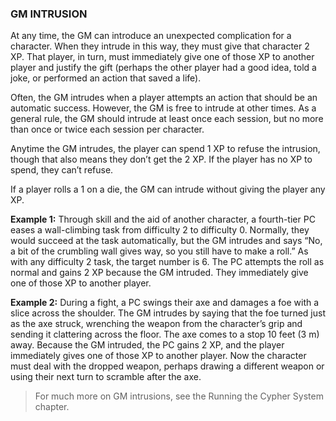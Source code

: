 ### GM INTRUSION

<!-- P, ID: 100005 -->

At any time, the GM can introduce an unexpected complication for a character. When they intrude in this way, they must give that character 2 XP. That player, in turn, must immediately give one of those XP to another player and justify the gift (perhaps the other player had a good idea, told a joke, or performed an action that saved a life).

<!-- P, ID: 100006 -->

Often, the GM intrudes when a player attempts an action that should be an automatic success. However, the GM is free to intrude at other times. As a general rule, the GM should intrude at least once each session, but no more than once or twice each session per character.

<!-- P, ID: 100007 -->

Anytime the GM intrudes, the player can spend 1 XP to refuse the intrusion, though that also means they don’t get the 2 XP. If the player has no XP to spend, they can’t refuse.

<!-- P, ID: 100008 -->

If a player rolls a 1 on a die, the GM can intrude without giving the player any XP.

<!-- P, ID: 100009 -->

**Example 1:** Through skill and the aid of another character, a fourth-tier PC eases a wall-climbing task from difficulty 2 to difficulty 0. Normally, they would succeed at the task automatically, but the GM intrudes and says “No, a bit of the crumbling wall gives way, so you still have to make a roll.” As with any difficulty 2 task, the target number is 6. The PC attempts the roll as normal and gains 2 XP because the GM intruded. They immediately give one of those XP to another player.

<!-- P, ID: 100010 -->

**Example 2:** During a fight, a PC swings their axe and damages a foe with a slice across the shoulder. The GM intrudes by saying that the foe turned just as the axe struck, wrenching the weapon from the character’s grip and sending it clattering across the floor. The axe comes to a stop 10 feet (3 m) away. Because the GM intruded, the PC gains 2 XP, and the player immediately gives one of those XP to another player. Now the character must deal with the dropped weapon, perhaps drawing a different weapon or using their next turn to scramble after the axe.

<!-- H, ID: 100011 -->

> For much more on GM intrusions, see the Running the Cypher System chapter.

